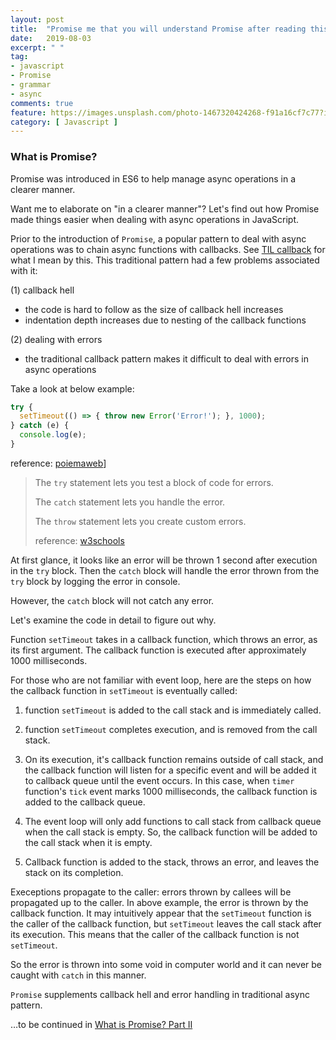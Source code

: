```yaml
---
layout: post
title:  "Promise me that you will understand Promise after reading this (I)"
date:   2019-08-03
excerpt: " "
tag:
- javascript
- Promise
- grammar
- async
comments: true
feature: https://images.unsplash.com/photo-1467320424268-f91a16cf7c77?ixlib=rb-1.2.1&ixid=eyJhcHBfaWQiOjEyMDd9&auto=format&fit=crop&w=1500&q=80
category: [ Javascript ]
---
```


### What is Promise? 

Promise was introduced in ES6 to help manage async operations in a clearer manner.

Want me to elaborate on "in a clearer manner"? Let's find out how Promise made things easier when dealing with async operations in JavaScript.



Prior to the introduction of `Promise`, a popular pattern to deal with async operations was to chain async functions with callbacks. See [TIL callback]() for what I mean by this. This traditional pattern had a few problems associated with it: 

(1) callback hell

-  the code is hard to follow as the size of callback hell increases
- indentation depth increases due to nesting of the callback functions

(2) dealing with errors

- the traditional callback pattern makes it difficult to deal with errors in async operations

Take a look at below example:

```js
try {
  setTimeout(() => { throw new Error('Error!'); }, 1000);
} catch (e) {
  console.log(e);
}
```
reference: [poiemaweb](https://poiemaweb.com/es6-promise)]
> The `try` statement lets you test a block of code for errors.
>
> The `catch` statement lets you handle the error.  
>
> The `throw` statement lets you create custom errors.
>
> reference: [w3schools](https://www.w3schools.com/js/js_errors.asp)

At first glance, it looks like an error will be thrown 1 second after execution in the `try` block. Then the `catch` block will handle the error thrown from the `try` block by logging the error in console.

However, the `catch` block will not catch any error.

Let's examine the code in detail to figure out why.

Function `setTimeout` takes in a callback function, which throws an error, as its first argument. The callback function is executed after approximately 1000 milliseconds. 



For those who are not familiar with event loop, here are the steps on how the callback function in `setTimeout` is eventually called:

1. function `setTimeout` is added to the call stack and is immediately called.

2. function `setTimeout` completes execution, and  is removed from the call stack.

3. On its execution, it's callback function remains outside of call stack, and the callback function will listen for a specific event and will be added it to callback queue until the event occurs. In this case,  when `timer` function's `tick` event marks 1000 milliseconds, the callback function is added to the callback queue.

4. The event loop will only add functions to call stack from callback queue when the call stack is empty. So, the callback function will be added to the call stack when it is empty.

5. Callback function is added to the stack, throws an error, and leaves the stack on its completion.

   

Execeptions propagate to the caller: errors thrown by callees will be propagated up to the caller. In above example, the error is thrown by the callback function. It may intuitively appear that the `setTimeout` function is the caller of the callback function, but `setTimeout` leaves the call stack after its execution. This means that the caller of the callback function is not `setTimeout`. 

So the error is thrown into some void in computer world and it can never be caught with `catch` in this manner.



`Promise` supplements callback hell and error handling in traditional async pattern.



…to be continued in [What is Promise? Part II]()